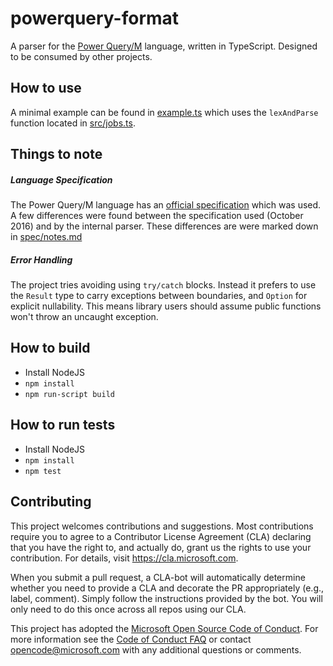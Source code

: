 # powerquery-format

A parser for the [Power Query/M](https://docs.microsoft.com/en-us/power-query/) language, written in TypeScript. Designed to be consumed by other projects.

## How to use

A minimal example can be found in [example.ts](src/example.ts) which uses the `lexAndParse` function located in [src/jobs.ts](src/jobs.ts).

## Things to note

##### Language Specification

The Power Query/M language has an [official specification](https://docs.microsoft.com/en-us/powerquery-m/power-query-m-language-specification) which was used. A few differences were found between the specification used (October 2016) and by the internal parser. These differences are were marked down in [spec/notes.md](spec/notes.md)

##### Error Handling

The project tries avoiding using `try/catch` blocks. Instead it prefers to use the `Result` type to carry exceptions between boundaries, and `Option` for explicit nullability. This means library users should assume public functions won't throw an uncaught exception.

## How to build

* Install NodeJS
* `npm install`
* `npm run-script build`

## How to run tests

* Install NodeJS
* `npm install`
* `npm test`

## Contributing

This project welcomes contributions and suggestions.  Most contributions require you to agree to a
Contributor License Agreement (CLA) declaring that you have the right to, and actually do, grant us
the rights to use your contribution. For details, visit https://cla.microsoft.com.

When you submit a pull request, a CLA-bot will automatically determine whether you need to provide
a CLA and decorate the PR appropriately (e.g., label, comment). Simply follow the instructions
provided by the bot. You will only need to do this once across all repos using our CLA.

This project has adopted the [Microsoft Open Source Code of Conduct](https://opensource.microsoft.com/codeofconduct/).
For more information see the [Code of Conduct FAQ](https://opensource.microsoft.com/codeofconduct/faq/) or
contact [opencode@microsoft.com](mailto:opencode@microsoft.com) with any additional questions or comments.
